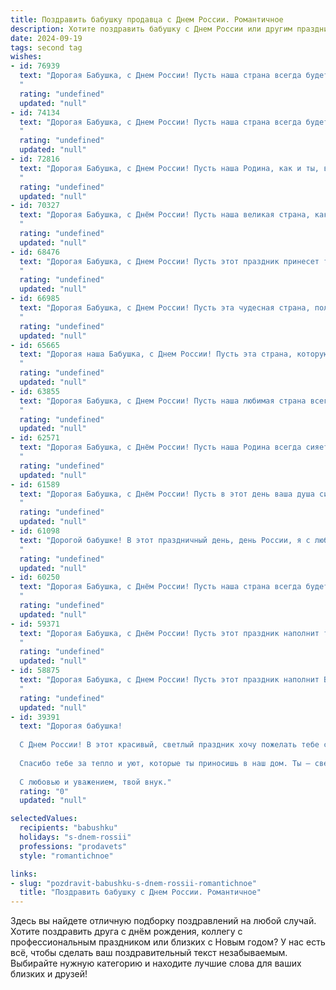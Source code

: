 ```yaml
---
title: Поздравить бабушку продавца с Днем России. Романтичное
description: Хотите поздравить бабушку с Днем России или другим праздником? Наш ИИ создаст незабываемое поздравление, а вы обязательно выделитесь среди других.  
date: 2024-09-19
tags: second tag
wishes:
- id: 76939
  text: "Дорогая Бабушка, с Днем России! Пусть наша страна всегда будет сильной и процветающей, как твоя любовь и забота, которые согревают нас столько лет. Ты - настоящий пример доброты и мудрости, настоящий продавец, который всю жизнь дарит людям радость и тепло. Желаю тебе крепкого здоровья,  радости и благополучия в этот праздничный день!
  "
  rating: "undefined"
  updated: "null"
- id: 74134
  text: "Дорогая Бабушка, с Днем России! Пусть наша страна всегда будет сильной и процветающей, а наша семья - уютным и счастливым островком в этом огромном мире. Пусть у тебя всегда будет богатый урожай добра, любви и радости, как у настоящего продавца, за чьим прилавком всегда царит изобилие.
  "
  rating: "undefined"
  updated: "null"
- id: 72816
  text: "Дорогая Бабушка, с Днем России! Пусть наша Родина, как и ты, всегда будет сильной, щедрой и красивой. Твой труд продавца, как и труд миллионов россиян, создает богатство и процветание нашей страны.  С праздником!
  "
  rating: "undefined"
  updated: "null"
- id: 70327
  text: "Дорогая Бабушка, с Днём России! Пусть наша великая страна, как и твоя добрая душа, всегда сияет теплом и любовью. Спасибо тебе за твой труд, за преданность профессии продавца, за то, что ты даришь людям радость покупок. Желаю тебе крепкого здоровья, безграничного счастья и неисчерпаемого запаса оптимизма!
  "
  rating: "undefined"
  updated: "null"
- id: 68476
  text: "Дорогая Бабушка, с Днем России! Пусть этот праздник принесет тебе тепло солнечных лучей, радость за Родину и светлые воспоминания о любимой профессии продавца. Ты всегда была примером доброты, щедрости и душевного тепла. Пусть каждый день будет наполнен любовью, счастьем и благополучием!
  "
  rating: "undefined"
  updated: "null"
- id: 66985
  text: "Дорогая Бабушка, с Днем России! Пусть эта чудесная страна, полная любви и добра, всегда дарит тебе мир и радость, как твоя любимая работа продавца – улыбки и хорошее настроение покупателям. Будь здорова и счастлива!
  "
  rating: "undefined"
  updated: "null"
- id: 65665
  text: "Дорогая наша Бабушка, с Днем России! Пусть эта страна, которую ты так любишь и которой так преданно служишь, всегда дарит тебе тепло и радость, а твоя работа продавца, где ты даришь людям добро и заботу, приносит тебе удовлетворение и признание!
  "
  rating: "undefined"
  updated: "null"
- id: 63855
  text: "Дорогая Бабушка, с Днем России! Пусть наша любимая страна всегда будет сильна и процветать, а  ее красота и тепло вдохновляют нас, как твои нежные руки, которые  так  мастерски создают  радость для  покупателей, делая мир чуть светлее.
  "
  rating: "undefined"
  updated: "null"
- id: 62571
  text: "Дорогая Бабушка, с Днём России! Пусть наша Родина всегда сияет, как твои добрые глаза, а твоя душа остаётся такой же светлой и щедрой, как  товар, который ты всегда продаёшь с улыбкой.  Будь здорова, любима и счастлива!
  "
  rating: "undefined"
  updated: "null"
- id: 61589
  text: "Дорогая Бабушка, с Днём России! Пусть в этот день ваша душа сияет как летнее солнце, а сердце наполнится любовью к нашей великой стране. Спасибо вам за ваш труд, за ваш пример, за ваше тепло, которое вы делитесь со всеми. Пусть ваша жизнь будет полна радости, благополучия и любви, как летний луг, усыпанный цветами!
  "
  rating: "undefined"
  updated: "null"
- id: 61098
  text: "Дорогой бабушке! В этот праздничный день, день России, я с любовью желаю тебе, как и всей нашей огромной и прекрасной стране, мира, счастья и процветания. Пусть небо над нами всегда будет ясным, а наше сердце будет наполнено любовью и теплотой, как в этот светлый день!
  "
  rating: "undefined"
  updated: "null"
- id: 60250
  text: "Дорогая Бабушка, с Днём России! Пусть наша страна всегда будет для тебя символом любви, тепла и заботы, как ты сама для нас. Пусть в твоём сердце царит мир и гармония, а душа радуется успехам страны и каждого её гражданина.
  "
  rating: "undefined"
  updated: "null"
- id: 59371
  text: "Дорогая Бабушка, с Днём России! Пусть этот праздник наполнит твою душу теплом и гордостью за нашу великую страну, а сердце — любовью к ней и ко всему, что в ней есть. Пусть твои добрые руки, привыкшие к заботе о других, всегда будут полны счастья и радости, а твоя душа —  легкой и беззаботной, как летний ветерок. С любовью и уважением, твои родные.
  "
  rating: "undefined"
  updated: "null"
- id: 58875
  text: "Дорогая Бабушка, с Днем России! Пусть этот праздник наполнит Вашу жизнь теплом, любовью и светлыми чувствами, подобно тому, как Ваша профессия продавца дарит людям радость и удовольствие от покупок.
  "
  rating: "undefined"
  updated: "null"
- id: 39391
  text: "Дорогая бабушка!
  
  С Днем России! В этот красивый, светлый праздник хочу пожелать тебе счастья, здоровья и тепла. Ты, как опытный продавец, знаешь, как правильно выбирать лучшие моменты жизни и дарить радость окружающим. Пусть каждый день будет полон любви и заботы, словно добрый покупатель, выбирающий самое ценное.
  
  Спасибо тебе за тепло и уют, которые ты приносишь в наш дом. Ты — свет в нашей жизни, и я горжусь, что ты моя бабушка. Пусть в твоей душе цветут самые яркие цветы, а в сердце звучит музыка счастья.
  
  С любовью и уважением, твой внук."
  rating: "0"
  updated: "null"

selectedValues:
  recipients: "babushku"
  holidays: "s-dnem-rossii"
  professions: "prodavets"
  style: "romantichnoe"

links:
- slug: "pozdravit-babushku-s-dnem-rossii-romantichnoe"
  title: "Поздравить бабушку с Днем России. Романтичное"
---
```


Здесь вы найдете отличную подборку поздравлений на любой случай. 
Хотите поздравить друга с днём рождения, коллегу с профессиональным праздником или близких с Новым годом? У нас есть всё, чтобы сделать ваш поздравительный текст незабываемым. Выбирайте нужную категорию и находите лучшие слова для ваших близких и друзей!

